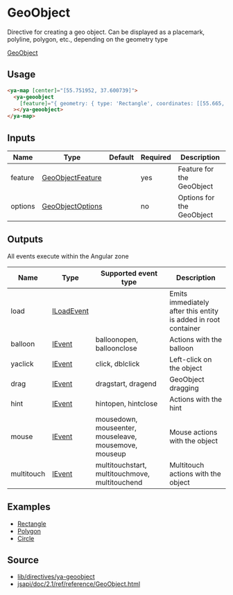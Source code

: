 # GeoObject

Directive for creating a geo object. Can be displayed as a placemark, polyline, polygon, etc., depending on the geometry type

[GeoObject](https://geoobject-polygon.stackblitz.io ':include :type=iframe height=550px')

## Usage

```html
<ya-map [center]="[55.751952, 37.600739]">
  <ya-geoobject
    [feature]="{ geometry: { type: 'Rectangle', coordinates: [[55.665, 37.66], [55.64,37.53]] } }"
  ></ya-geoobject>
</ya-map>
```

## Inputs

| Name    | Type               | Default | Required | Description               |
| ------- | ------------------ | ------- | -------- | ------------------------- |
| feature | [GeoObjectFeature] |         | yes      | Feature for the GeoObject |
| options | [GeoObjectOptions] |         | no       | Options for the GeoObject |

[geoobjectfeature]: https://tech.yandex.ru/maps/jsapi/doc/2.1/ref/reference/GeoObject-docpage/#GeoObject__param-feature
[geoobjectoptions]: https://tech.yandex.ru/maps/jsapi/doc/2.1/ref/reference/GeoObject-docpage/#GeoObject__param-options

## Outputs

All events execute within the Angular zone

| Name       | Type         | Supported event type                                  | Description                                                    |
| ---------- | ------------ | ----------------------------------------------------- | -------------------------------------------------------------- |
| load       | [ILoadEvent] |                                                       | Emits immediately after this entity is added in root container |
| balloon    | [IEvent]     | balloonopen, balloonclose                             | Actions with the balloon                                       |
| yaclick    | [IEvent]     | click, dblclick                                       | Left-click on the object                                       |
| drag       | [IEvent]     | dragstart, dragend                                    | GeoObject dragging                                             |
| hint       | [IEvent]     | hintopen, hintclose                                   | Actions with the hint                                          |
| mouse      | [IEvent]     | mousedown, mouseenter, mouseleave, mousemove, mouseup | Mouse actions with the object                                  |
| multitouch | [IEvent]     | multitouchstart, multitouchmove, multitouchend        | Multitouch actions with the object                             |

[iloadevent]: interfaces/load-event.md
[ievent]: interfaces/event.md

## Examples

- [Rectangle](https://stackblitz.com/edit/rectangle)
- [Polygon](https://stackblitz.com/edit/geoobject-polygon)
- [Circle](https://stackblitz.com/edit/geoobject-circle)

## Source

- [lib/directives/ya-geoobject](https://github.com/ddubrava/angular8-yandex-maps/tree/master/projects/angular8-yandex-maps/src/lib/directives/ya-geoobject)
- [jsapi/doc/2.1/ref/reference/GeoObject.html](https://yandex.ru/dev/maps/jsapi/doc/2.1/ref/reference/GeoObject.html/)
